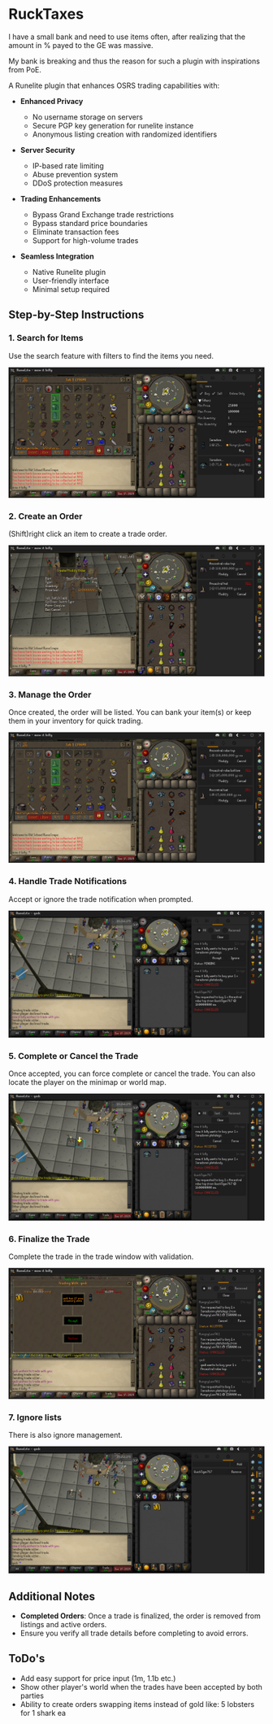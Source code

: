 # RuckTaxes
I have a small bank and need to use items often, after realizing that the amount in % payed to the GE was massive.

My bank is breaking and thus the reason for such a plugin with inspirations from PoE.

A Runelite plugin that enhances OSRS trading capabilities with:

- **Enhanced Privacy**
    - No username storage on servers
    - Secure PGP key generation for runelite instance
    - Anonymous listing creation with randomized identifiers

- **Server Security**
    - IP-based rate limiting
    - Abuse prevention system
    - DDoS protection measures

- **Trading Enhancements**
    - Bypass Grand Exchange trade restrictions
    - Bypass standard price boundaries
    - Eliminate transaction fees
    - Support for high-volume trades

- **Seamless Integration**
    - Native Runelite plugin
    - User-friendly interface
    - Minimal setup required

## Step-by-Step Instructions

### 1. Search for Items
Use the search feature with filters to find the items you need.

![Search for Items](search_listings_filters.png)
### 2. Create an Order
(Shift)right click an item to create a trade order.

![Create Order](order_creation.png)

### 3. Manage the Order
Once created, the order will be listed. You can bank your item(s) or keep them in your inventory for quick trading.

![Manage Order](listings_overview_bank.png)

### 4. Handle Trade Notifications
Accept or ignore the trade notification when prompted.

![Trade Notification](incoming_notification.png)

### 5. Complete or Cancel the Trade
Once accepted, you can force complete or cancel the trade. You can also locate the player on the minimap or world map.

![Complete or Cancel](accepted_notification.png)

### 6. Finalize the Trade
Complete the trade in the trade window with validation.

![Finalize Trade](in-trade-validation.png)

### 7. Ignore lists
There is also ignore management.

![Ignore Management](ingore_list.png)

## Additional Notes
- **Completed Orders**: Once a trade is finalized, the order is removed from listings and active orders.
- Ensure you verify all trade details before completing to avoid errors.

## ToDo's
- Add easy support for price input (1m, 1.1b etc.)
- Show other player's world when the trades have been accepted by both parties
- Ability to create orders swapping items instead of gold like: 5 lobsters for 1 shark ea